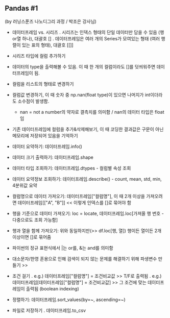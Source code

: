 ## Pandas #1

(by 러닝스푼즈 나노디그리 과정 / 박조은 강사님)

 - 데이터프레임 vs. 시리즈
   . 시리즈는 인덱스 형태의 단일 데이터만 담을 수 있음 (행or열 하나), 대괄호 []
   . 데이터프레임은 여러 개의 Series가 모여있는 형태 (여러 행렬이 있는 표의 형태), 대괄호 [[]]
   
   
 - 시리즈 타입에 컬럼 추가하기
 - 데이터의 type을 출력해볼 수 있음. 이 때 한 개의 컬럼이라도 []를 덧씌워주면 데이터프레임이 됨.
 - 컬럼을 리스트의 형태로 변경하기
 - 컬럼값 변경하기, 이 때 숫자 중 np.nan(float type)이 있으면 나머지가 int이더라도 소수점이 발생함.
   * nan = not a number의 약자로 결측치를 의미함 / nan의 데이터 타입은 float임
 - 기존 데이터프레임에 컬럼을 추가&삭제해보기, 이 때 코딩한 결과값은 구문이 아닌 메모리에 저장되어 있음을 기억하기
 
 
 - 데이터 요약하기: 데이터프레임.info()
 - 데이터 크기 출력하기: 데이터프레임.shape
 - 데이터 타입 조회하기: 데이터프레임.dtypes - 컬럼별 속성 조회
 - 데이터 요약정보 조회하기: 데이터프레임.describe() - count, mean, std, min, 4분위값 요약
 
 
 - 컬럼명으로 데이터 가져오기: 데이터프레임["컬럼명"], 이 때 2개 이상을 가져오려면 데이터프레임[["A", "B"]] << 이렇게 인덱스를 []로 묶어야 함
 - 행을 기준으로 데이터 가져오기: loc = locate, 데이터프레임.loc[가져올 행 번호 - 다중으로도 조회 가능함]
 - 행과 열을 함께 가져오기: 위와 동일하지만(>> df.loc[행, 열]) 행이든 열이든 2개 이상이면 []로 묶어줌


 - 파이썬의 정규 표현식에서 |는 or를, &는 and를 의미함
 - 대소문자/한영 혼용으로 인해 검색이 되지 않는 문제를 해결하기 위해 파생변수 만들기 >>
 - 조건 걸기
    . e.g.) 데이터프레임["컬럼명"] = 조건비교값 >> T/F로 출력됨
    . e.g.) 데이터프레임[데이터프레임["컬럼명"] = 조건비교값] >> 그 조건에 맞는 데이터프레임이 출력됨 (boolean indexing)


 - 정렬하기: 데이터프레임.sort_values(by=~, ascending=~)


 - 파일로 저장하기
     . 데이터프레임.to_csv
 
 
